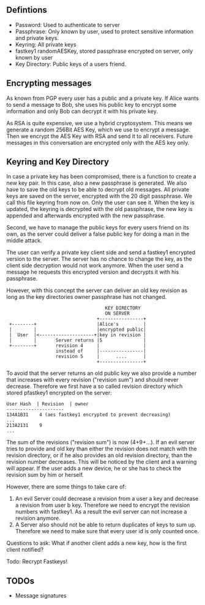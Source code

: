 ## Defintions
* Password: Used to authenticate to server
* Passphrase: Only known by user, used to protect sensitive information and private keys.
* Keyring: All private keys
* fastkey1 randomAESKey, stored passphrase encrypted on server, only known by user
* Key Directory: Public keys of a users friend.

## Encrypting messages
As known from PGP every user has a public and a private key.
If Alice wants to send a message to Bob, she uses his public key to encrypt some information and only Bob can decrypt it with his private key.

As RSA is quite expensive, we use a hybrid cryptosystem. This means we generate a random 256Bit AES Key, which we use to encrypt a message. Then we encrypt the AES Key with RSA and send it to all receivers. Future messages in this conversation are encrypted only with the AES key only.


## Keyring and Key Directory
In case a private key  has been compromised, there is a function to create a new key pair. In this case, also a new passphrase is generated. We also have to save the old keys to be able to decrypt old messages. All private keys are saved on the server, encrypted with the 20 digit passphrase. We call this file keyring from now on. Only the user can see it. When the key is updated, the keyring is decrypted with the old passphrase, the new key is appended and afterwards encrypted with the new passphrase.

Second, we have to manage the public keys for every users friend on its own, as the server could deliver a false public key for doing a man in the middle attack.

The user can verify a private key client side and send a fastkey1 encrypted version  to the server. The server has no chance to change the key, as the client side decryption would not work anymore. When the user send a message he requests this encrypted version and decrypts it with his passphrase.

However, with this concept the server can deliver an old key revision as long as the key directories owner passphrase has not changed.

                                
                                        KEY DIRECTORY
                                        ON SERVER
                                     +----------------+
     +--------+                      |Alice's         |
     |        |                      |encrypted public|
     |  User  |<--------------------+|key in revision |
     |        |       Server returns |5               |
     +--------+       revision 4     |                |
                      instead of     |----------------|
                      revision 5     |      ....      |
                                     +----------------+



To avoid that the server returns an old public key we also provide a number that increases with every revision ("revision sum") and should never decrease. Therefore we first have a so called revision directory which stored pfastkey1 encrypted on the server:

    User Hash  | Revision  | owner
    ---------------------
    134A1B31	4 (aes fastkey1 encrypted to prevent decreasing)           ...
    213A2131	9
    ...

The sum of the revisions ("revision sum") is now (4+9+...). If an evil server tries to provide and old key than either the revision does not match with the revision directory, or if he also provides an old revision directory, than the revision number decreases. This will be noticed by the client and a warning will appear. If the user adds a new device, he or she has to check the revision sum by him or herself.

However, there are some things to take care of:
1. An evil Server could decrease a revision from a user a key and decrease a revision from user b key. Therefore we need to encrypt the revision numbers with fastkey1. As a result the evil server can not increase a revision anymore.
2. A Server also should not be able to return duplicates of keys to sum up. Therefore we need to make sure that every user id is only counted once.

Questions to ask:
What if another client adds a new key, how is the first client notified?

Todo: Recrypt Fastkeys!


## TODOs
* Message signatures